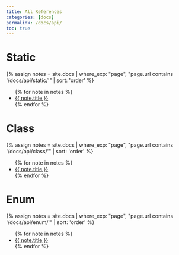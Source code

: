 ```yaml
---
title: All References
categories: [docs]
permalink: /docs/api/
toc: true
---
```

# Static
{% assign notes = site.docs | where_exp: "page", "page.url contains '/docs/api/static/'" | sort: 'order' %}
<ul>
    {% for note in notes %}
        <li><a href="{{ note.url | relative_url }}">{{ note.title }}</a></li>
    {% endfor %}
</ul>

# Class
{% assign notes = site.docs | where_exp: "page", "page.url contains '/docs/api/class/'" | sort: 'order' %}
<ul>
    {% for note in notes %}
        <li><a href="{{ note.url | relative_url }}">{{ note.title }}</a></li>
    {% endfor %}
</ul>

# Enum
{% assign notes = site.docs | where_exp: "page", "page.url contains '/docs/api/enum/'" | sort: 'order' %}
<ul>
    {% for note in notes %}
        <li><a href="{{ note.url | relative_url }}">{{ note.title }}</a></li>
    {% endfor %}
</ul>